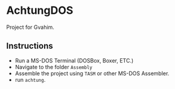 # AchtungDOS
Project for Gvahim.

## Instructions
* Run a MS-DOS Terminal (DOSBox, Boxer, ETC.)
* Navigate to the folder `Assembly`
* Assemble the project using `TASM` or other MS-DOS Assembler.
* run `achtung`.
